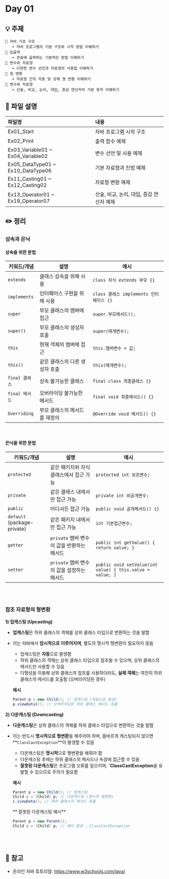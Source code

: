 # Day 01

## 💡 주제
```
📌 자바 기초 구조
   ➡️ 자바 프로그램의 기본 구조와 시작 방법 이해하기
📌 입출력
   ➡️ 콘솔에 출력하는 기본적인 방법 이해하기
📌 변수와 자료형
   ➡️ 다양한 변수 선언과 자료형의 사용법 이해하기
📌 형 변환
   ➡️ 자료형 간의 자동 및 강제 형 변환 이해하기
📌 변수와 자료형
   ➡️ 산술, 비교, 논리, 대입, 증감 연산자의 기본 동작 이해하기
```

## 📄 파일 설명
| 파일명 | 내용 |
|:--   |:--      |
| Ex01_Start | 자바 프로그램 시작 구조 |
| Ex02_Print | 출력 함수 예제 |
| Ex03_Variable01 ~ Ex04_Variable02 | 변수 선언 및 사용 예제 |
| Ex05_DataType01 ~ Ex10_DataType06 | 기본 자료형과 진법 예제 |
| Ex11_Casting01 ~ Ex12_Casting02 | 자료형 변환 예제 |
| Ex13_Operator01 ~ Ex19_Operator07 | 산술, 비교, 논리, 대입, 증감 연산자 예제 |

## ✏️ 정리

### 상속과 은닉

#### 상속을 위한 문법

| 키워드/개념      | 설명                          | 예시                                |
|-----------------|-----------------------------|-------------------------------------|
| `extends`       | 클래스 상속을 위해 사용          | `class 자식 extends 부모 {}`        |
| `implements`    | 인터페이스 구현을 위해 사용      | `class 클래스 implements 인터페이스 {}` |
| `super`         | 부모 클래스의 멤버에 접근        | `super.부모메서드();`               |
| `super()`       | 부모 클래스의 생성자 호출        | `super(매개변수);`                  |
| `this`          | 현재 객체의 멤버에 접근          | `this.멤버변수 = 값;`               |
| `this()`        | 같은 클래스의 다른 생성자 호출    | `this(매개변수);`                   |
| `final 클래스`   | 상속 불가능한 클래스            | `final class 최종클래스 {}`          |
| `final 메서드`   | 오버라이딩 불가능한 메서드        | `final void 최종메서드() {}`         |
| `Overriding`    | 부모 클래스의 메서드를 재정의     | `@Override void 메서드() {}`         |

<br>

#### 은닉을 위한 문법

| 키워드/개념        | 설명                                   | 예시                                  |
|--------------------|--------------------------------------|---------------------------------------|
| `protected`        | 같은 패키지와 자식 클래스에서 접근 가능   | `protected int 보호변수;`             |
| `private`          | 같은 클래스 내에서만 접근 가능          | `private int 비공개변수;`             |
| `public`           | 어디서든 접근 가능                     | `public void 공개메서드() {}`         |
| `default` (package-private) | 같은 패키지 내에서만 접근 가능      | `int 기본접근변수;`                   |
| `getter`           | `private` 멤버 변수의 값을 반환하는 메서드 | `public int getValue() { return value; }` |
| `setter`           | `private` 멤버 변수의 값을 설정하는 메서드 | `public void setValue(int value) { this.value = value; }` |

<br><br>

### 참조 자료형의 형변환

**1) 업캐스팅 (Upcasting)**
- **업캐스팅**은 하위 클래스의 객체를 상위 클래스 타입으로 변환하는 것을 말함
- 이는 자바에서 **암시적으로 이루어지며**, 별도의 명시적 형변환이 필요하지 않음

   - 업캐스팅은 **자동**으로 발생함
   - 하위 클래스의 객체는 상위 클래스 타입으로 참조될 수 있으며, 상위 클래스의 메서드만 사용할 수 있음
   - 다형성을 이용해 상위 클래스의 참조를 사용하더라도, **실제 객체**는 여전히 하위 클래스의 메서드를 호출함 (오버라이딩된 경우)
   
   **예시**
   ```java
   Parent p = new Child(); // 업캐스팅 (자동으로 발생)
   p.viewData1(); // 오버라이딩된 하위 클래스 메서드 호출
   ```

**2) 다운캐스팅 (Downcasting)**
- **다운캐스팅**은 상위 클래스의 객체를 하위 클래스 타입으로 변환하는 것을 말함
- 이는 반드시 **명시적으로 형변환**을 해주어야 하며, 올바르게 캐스팅되지 않으면 **`ClassCastException`**이 발생할 수 있음
   
   - 다운캐스팅은 **명시적**으로 형변환을 해줘야 함
   - 다운캐스팅 후에는 하위 클래스의 메서드나 속성에 접근할 수 있음
   - **잘못된 다운캐스팅**은 프로그램 오류를 일으키며, **`ClassCastException**을 유발할 수 있으므로 주의가 필요함

   **예시**
   ```Java
   Parent p = new Child(); // 업캐스팅
   Child c = (Child) p; // 다운캐스팅 (명시적 형변환)
   c.viewData(); // 하위 클래스의 메서드 호출
   ```

   ** 잘못된 다운캐스팅 예시**
   ```Java
   Parent p = new Parent();
   Child c = (Child) p; // 에러 발생 : ClassCastException
   ```

<br><br>



## 📑 참고
- 온라인 자바 튜토리얼: https://www.w3schools.com/java/